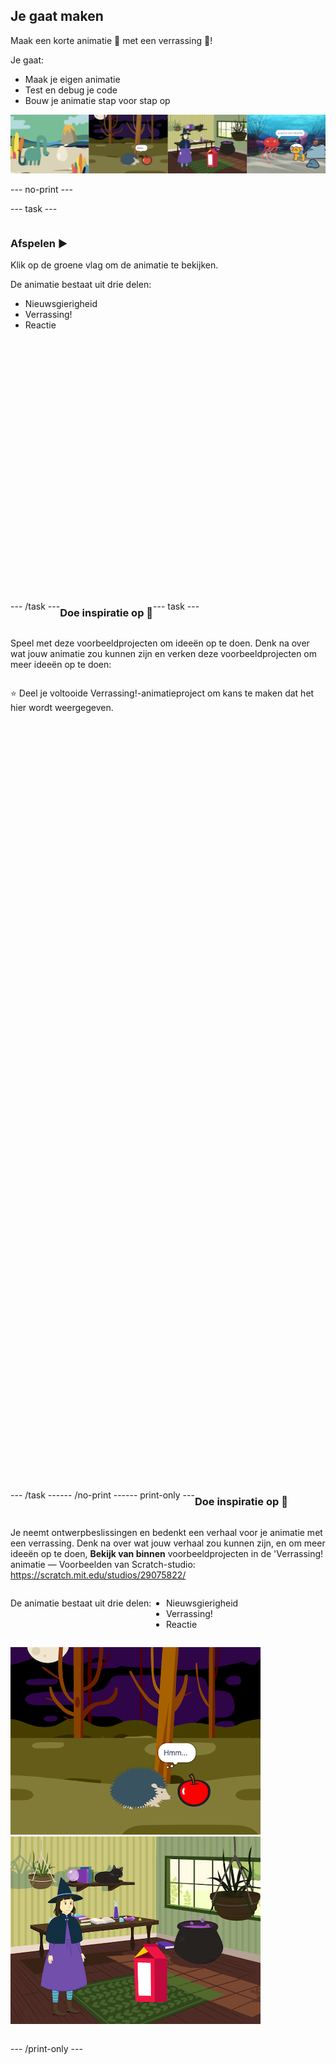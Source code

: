 ## Je gaat maken

Maak een korte animatie 🎥 met een verrassing 🎉!

Je gaat:

+ Maak je eigen animatie
+ Test en debug je code
+ Bouw je animatie stap voor stap op

![Voorbeelden van projecten.](images/surprise-example.png)

--- no-print ---

--- task ---

<div style="display: flex; flex-wrap: wrap">
<div style="flex-basis: 200px; flex-grow: 1">  

### Afspelen ▶️ 

Klik op de groene vlag om de animatie te bekijken.

De animatie bestaat uit drie delen:
+ Nieuwsgierigheid
+ Verrassing!
+ Reactie

</div>
<div>
<div class="scratch-preview" style="margin-left: 15px;">
  <iframe allowtransparency="true" width="485" height="402" src="" frameborder="0"></iframe>
</div>

</div>

--- /task ---

### Doe inspiratie op 💭

--- task ---

Speel met deze voorbeeldprojecten om ideeën op te doen. Denk na over wat jouw animatie zou kunnen zijn en verken deze voorbeeldprojecten om meer ideeën op te doen:

⭐ Deel je voltooide Verrassing!-animatieproject om kans te maken dat het hier wordt weergegeven.
<div class="scratch-preview" style="margin-left: 15px;">
  <iframe allowtransparency="true" width="485" height="402" src="" frameborder="0"></iframe>
</div>
<div class="scratch-preview" style="margin-left: 15px;">
  <iframe allowtransparency="true" width="485" height="402" src="" frameborder="0"></iframe>
</div>
<div class="scratch-preview" style="margin-left: 15px;">
  <iframe allowtransparency="true" width="485" height="402" src="" frameborder="0"></iframe>
</div>

--- /task ---

--- /no-print ---

--- print-only ---

### Doe inspiratie op 💭

Je neemt ontwerpbeslissingen en bedenkt een verhaal voor je animatie met een verrassing. Denk na over wat jouw verhaal zou kunnen zijn, en om meer ideeën op te doen, **Bekijk van binnen** voorbeeldprojecten in de 'Verrassing! animatie — Voorbeelden van Scratch-studio: https://scratch.mit.edu/studios/29075822/

De animatie bestaat uit drie delen:
+ Nieuwsgierigheid
+ Verrassing!
+ Reactie

![Het 'BOE!' project.](images/boo.png) ![Het 'Kattenmagie' project.](images/cat-magic.png)

--- /print-only ---

 
